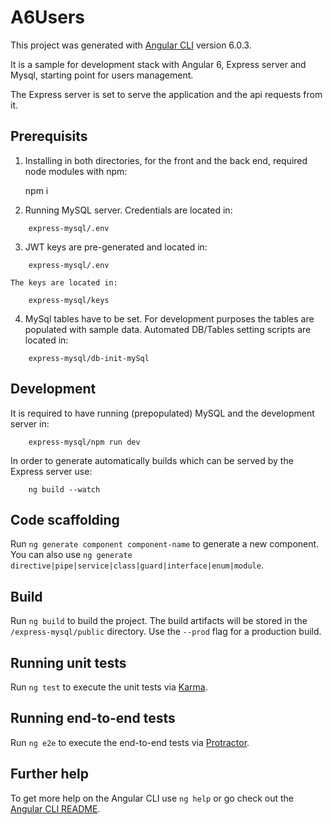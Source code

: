 # A6Users

This project was generated with [Angular CLI](https://github.com/angular/angular-cli) version 6.0.3.

It is a sample for development stack with Angular 6, Express server and Mysql, starting point for users management.

The Express server is set to serve the application and the api requests from it.

## Prerequisits
1. Installing in both directories, for the front and the back end, required node modules with npm:

    npm i
2. Running MySQL server. Credentials are located in:
```
    express-mysql/.env
```
3. JWT keys are pre-generated and located in:
```
    express-mysql/.env
```
    The keys are located in:
```
    express-mysql/keys
```
4. MySql tables have to be set. For development purposes the tables are populated with sample data.
    Automated DB/Tables setting scripts are located in:
```
    express-mysql/db-init-mySql
```
## Development 

It is required to have running (prepopulated) MySQL and the development server in:
```
    express-mysql/npm run dev
```
In order to generate automatically builds which can be served by the Express server use:
```
    ng build --watch
```

## Code scaffolding

Run `ng generate component component-name` to generate a new component. You can also use `ng generate directive|pipe|service|class|guard|interface|enum|module`.

## Build

Run `ng build` to build the project. The build artifacts will be stored in the `/express-mysql/public` directory. Use the `--prod` flag for a production build.

## Running unit tests

Run `ng test` to execute the unit tests via [Karma](https://karma-runner.github.io).

## Running end-to-end tests

Run `ng e2e` to execute the end-to-end tests via [Protractor](http://www.protractortest.org/).

## Further help

To get more help on the Angular CLI use `ng help` or go check out the [Angular CLI README](https://github.com/angular/angular-cli/blob/master/README.md).
